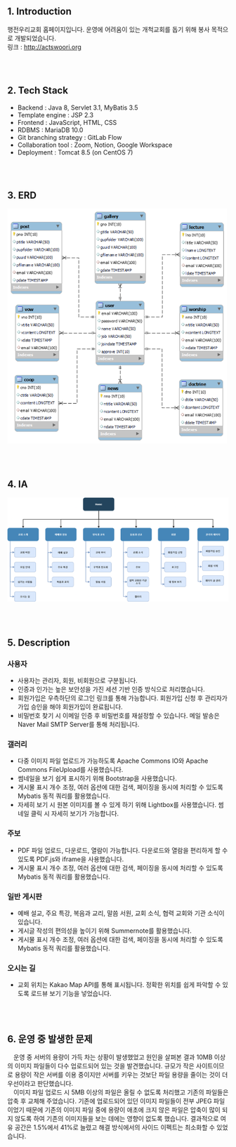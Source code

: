 ## 1. Introduction
행전우리교회 홈페이지입니다. 운영에 어려움이 있는 개척교회를 돕기 위해 봉사 목적으로 개발되었습니다.
<br>
링크 : http://actswoori.org


<br><br>


## 2. Tech Stack
- Backend : Java 8, Servlet 3.1, MyBatis 3.5
- Template engine : JSP 2.3
- Frontend : JavaScript, HTML, CSS
- RDBMS : MariaDB 10.0
- Git branching strategy : GitLab Flow
- Collaboration tool : Zoom, Notion, Google Workspace
- Deployment : Tomcat 8.5 (on CentOS 7)


<br><br>


## 3. ERD
<img width="500" src="ERD.png">


<br><br>


## 4. IA
<img width="700" src="IA.png">


<br><br>


## 5. Description

### 사용자

- 사용자는 관리자, 회원, 비회원으로 구분됩니다.
- 인증과 인가는 높은 보안성을 가진 세션 기반 인증 방식으로 처리했습니다.
- 회원가입은 우측하단의 로그인 링크를 통해 가능합니다. 회원가입 신청 후 관리자가 가입 승인을 해야 회원가입이 완료됩니다.
- 비밀번호 찾기 시 이메일 인증 후 비밀번호를 재설정할 수 있습니다. 메일 발송은 Naver Mail SMTP Server를 통해 처리됩니다.


### 갤러리

- 다중 이미지 파일 업로드가 가능하도록 Apache Commons IO와 Apache Commons FileUpload를 사용했습니다.
- 썸네일을 보기 쉽게 표시하기 위해 Bootstrap을 사용했습니다.
- 게시물 표시 개수 조정, 여러 옵션에 대한 검색, 페이징을 동시에 처리할 수 있도록 Mybatis 동적 쿼리를 활용했습니다.
- 자세히 보기 시 원본 이미지를 볼 수 있게 하기 위해 Lightbox를 사용했습니다. 썸네일 클릭 시 자세히 보기가 가능합니다.


### 주보

- PDF 파일 업로드, 다운로드, 열람이 가능합니다. 다운로드와 열람을 편리하게 할 수 있도록 PDF.js와 iframe을 사용했습니다.
- 게시물 표시 개수 조정, 여러 옵션에 대한 검색, 페이징을 동시에 처리할 수 있도록 Mybatis 동적 쿼리를 활용했습니다.


### 일반 게시판

- 예배 설교, 주요 특강, 복음과 교리, 말씀 서원, 교회 소식, 협력 교회와 기관 소식이 있습니다.
- 게시글 작성의 편의성을 높이기 위해 Summernote를 활용했습니다.
- 게시물 표시 개수 조정, 여러 옵션에 대한 검색, 페이징을 동시에 처리할 수 있도록 Mybatis 동적 쿼리를 활용했습니다.


### 오시는 길

- 교회 위치는 Kakao Map API를 통해 표시됩니다. 정확한 위치를 쉽게 파악할 수 있도록 로드뷰 보기 기능을 넣었습니다.


<br><br>


## 6. 운영 중 발생한 문제

　운영 중 서버의 용량이 가득 차는 상황이 발생했었고 원인을 살펴본 결과 10MB 이상의 이미지 파일들이 다수 업로드되어 있는 것을 발견했습니다. 규모가 작은 사이트이므로 용량이 작은 서버를 이용 중이지만 서버를 키우는 것보단 파일 용량을 줄이는 것이 더 우선이라고 판단했습니다.
<br>
　이미지 파일 업로드 시 5MB 이상의 파일은 올릴 수 없도록 처리했고 기존의 파일들은 압축 후 교체해 주었습니다. 기존에 업로드되어 있던 이미지 파일들이 전부 JPEG 파일이었기 때문에 기존의 이미지 파일 중에 용량이 애초에 크지 않은 파일은 압축이 많이 되지 않도록 하여 기존의 이미지들을 보는 데에는 영향이 없도록 했습니다. 결과적으로 여유 공간은 1.5%에서 41%로 늘렸고 해결 방식에서의 사이드 이펙트는 최소화할 수 있었습니다.

